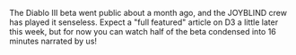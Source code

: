 

The Diablo III beta went public about a month ago, and the JOYBLIND crew has played it senseless. Expect a "full featured" article on D3 a little later this week, but for now you can watch half of the beta condensed into 16 minutes narrated by us!


